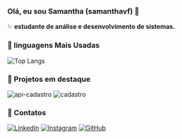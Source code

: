 ### Olá, eu sou Samantha (samanthavf) 👋
✨ **estudante de análise e desenvolvimento de sistemas.**

### 🚀 linguagens Mais Usadas
![Top Langs](https://github-readme-stats.vercel.app/api/top-langs/?username=samanthavf&layout=compact)

### 📌 Projetos em destaque
![api-cadastro](https://github-readme-stats.vercel.app/api/pin/?username=samanthavf&repo=api-cadastro)
![cadastro](https://github-readme-stats.vercel.app/api/pin/?username=samanthavf&repo=cardapio)

### 📩 Contatos
[![LinkedIn](https://img.shields.io/badge/LinkedIn-0077B5?style=for-the-badge&logo=linkedin&logoColor=white)](https://www.linkedin.com/in/samanthavf-dev/)
[![Instagram](https://img.shields.io/badge/-Instagram-%23E4405F?style=for-the-badge&logo=instagram&logoColor=white)](https://www.instagram.com/samyfreitas38/)
[![GitHub](https://img.shields.io/badge/GitHub-100000?style=for-the-badge&logo=github&logoColor=white)](https://github.com/samanthavf)
